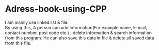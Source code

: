 # Adress-book-using-CPP
I am mainly use linked list & file.<br>
By using this, A person can add information(For example name, E-mail, contact number, post code etc.) , delete information & search information from this program. He can also save this data in file & delete all saved data from this file.
